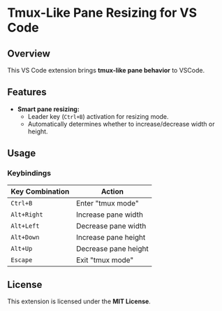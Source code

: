 # Tmux-Like Pane Resizing for VS Code

## Overview
This VS Code extension brings **tmux-like pane behavior** to VSCode. 

## Features
- **Smart pane resizing:**
  - Leader key (`Ctrl+B`) activation for resizing mode.
  - Automatically determines whether to increase/decrease width or height.

## Usage
### Keybindings
| Key Combination | Action |
|-----------------|--------|
| `Ctrl+B`       | Enter "tmux mode" |
| `Alt+Right`    | Increase pane width |
| `Alt+Left`     | Decrease pane width |
| `Alt+Down`     | Increase pane height |
| `Alt+Up`       | Decrease pane height |
| `Escape`       | Exit "tmux mode" |

## License
This extension is licensed under the **MIT License**.

